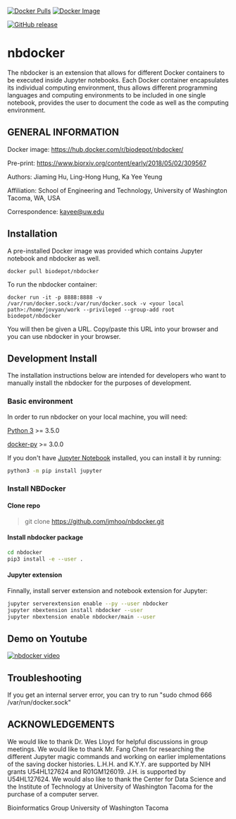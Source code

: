 [![Docker Pulls](https://img.shields.io/docker/pulls/biodepot/nbdocker.svg)](https://hub.docker.com/r/biodepot/nbdocker)
[![Docker Image](https://images.microbadger.com/badges/image/biodepot/nbdocker.svg)](https://microbadger.com/images/biodepot/nbdocker)

[![GitHub release](https://img.shields.io/github/release/biodepot/nbdocker.svg)](https://github.com/BioDepot/nbdocker/releases/tag/v0.1)



nbdocker
====================


The nbdocker is an extension that allows for different Docker containers to be executed inside Jupyter notebooks. Each Docker container encapsulates its individual computing environment, thus allows different programming languages and computing environments to be included in one single notebook, provides the user to document the code as well as the computing environment.

## GENERAL INFORMATION
Docker image: https://hub.docker.com/r/biodepot/nbdocker/

Pre-print: https://www.biorxiv.org/content/early/2018/05/02/309567

Authors: Jiaming Hu, Ling-Hong Hung, Ka Yee Yeung

Affiliation: School of Engineering and Technology, University of Washington Tacoma, WA, USA

Correspondence: kayee@uw.edu

## Installation
A pre-installed Docker image was provided which contains Jupyter notebook and nbdocker as well.

```shell
docker pull biodepot/nbdocker
```

To run the nbdocker container:

```shell
docker run -it -p 8888:8888 -v /var/run/docker.sock:/var/run/docker.sock -v <your local path>:/home/jovyan/work --privileged --group-add root biodepot/nbdocker
```

You will then be given a URL. Copy/paste this URL into your browser and you can use nbdocker in your browser.

## Development Install
The installation instructions below are intended for developers who want to manually install the nbdocker for the purposes of development.

### Basic environment
In order to run nbdocker on your local machine, you will need:

[Python 3](https://www.python.org/downloads/) >= 3.5.0

[docker-py](https://github.com/docker/docker-py) >= 3.0.0

If you don't have [Jupyter Notebook](http://jupyter.org/) installed, you can install it by running:
```bash
python3 -m pip install jupyter
```

### Install NBDocker
#### Clone repo
> git clone https://github.com/jmhoo/nbdocker.git

#### Install nbdocker package
```bash
cd nbdocker
pip3 install -e --user .
```

#### Jupyter extension
Finnally, install server extension and notebook extension for Jupyter:

```bash
jupyter serverextension enable --py --user nbdocker
jupyter nbextension install nbdocker --user
jupyter nbextension enable nbdocker/main --user
```

## Demo on Youtube
[![nbdocker video](https://img.youtube.com/vi/H_s7_A8qb_0/0.jpg)](https://www.youtube.com/watch?v=H_s7_A8qb_0)


## Troubleshooting
If you get an internal server error, you can try to run "sudo chmod 666 /var/run/docker.sock"

## ACKNOWLEDGEMENTS
We would like to thank Dr. Wes Lloyd for helpful discussions in group meetings. We would like
to thank Mr. Fang Chen for researching the different Jupyter magic commands and working on
earlier implementations of the saving docker histories. L.H.H. and K.Y.Y. are supported by NIH
grants U54HL127624 and R01GM126019. J.H. is supported by U54HL127624. We would also
like to thank the Center for Data Science and the Institute of Technology at University of
Washington Tacoma for the purchase of a computer server.


Bioinformatics Group University of Washington Tacoma
